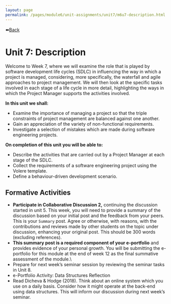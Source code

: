 ```yaml
---
layout: page
permalink: /pages/module6/unit-assignments/unit7/m6u7-description.html
---
```


⬅️[Back](/pages/module6/unit-assignments/unit7/m6u7.html)

# Unit 7: Description

Welcome to Week 7, where we will examine the role that is played by software development life cycles (SDLC) in influencing the way in which a project is managed, considering, more specifically, the waterfall and agile approaches to project management. We will then look at the specific tasks involved in each stage of a life cycle in more detail, highlighting the ways in which the Project Manager supports the activities involved. 

**In this unit we shall:**
- Examine the importance of managing a project so that the triple constraints of project management are balanced against one another.
- Gain an appreciation of the variety of non-functional requirements. 
- Investigate a selection of mistakes which are made during software engineering projects.

**On completion of this unit you will be able to:**
- Describe the activities that are carried out by a Project Manager at each stage of the SDLC. 
- Collect the requirements of a software engineering project using the Volere template.
- Define a behaviour-driven development scenario.

## Formative Activities

- **Participate in Collaborative Discussion 2,** continuing the discussion started in unit 5. This week, you will need to provide a summary of the discussion based on your initial post and the feedback from your peers. This is your `Summary` post. Agree or otherwise, with reasons, with the contributions and reviews made by other students on the topic under discussion, enhancing your original post. This should be 300 words (excluding references).
- **This summary post is a required component of your e-portfolio** and provides evidence of your personal growth. You will be submitting the e-portfolio for this module at the end of week 12 as the final summative assessment of the module.\
- Prepare for next week’s seminar session by reviewing the seminar tasks in Unit 8.
- e-Portfolio Activity: Data Structures Reflection
- Read Dicheva & Hodge (2018). Think about an online system which you use on a daily basis. Consider how it might operate at the back-end using data structures. This will inform our discussion during next week’s seminar.
